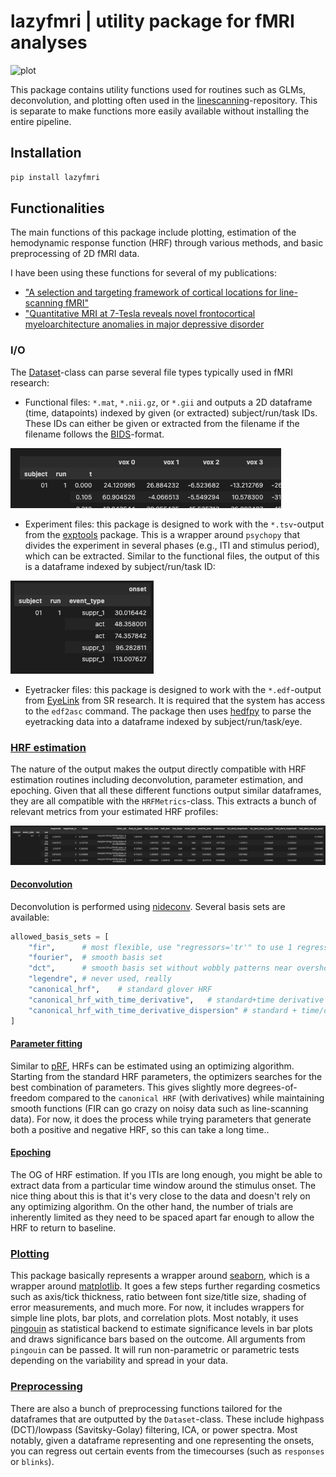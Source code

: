 # lazyfmri | utility package for fMRI analyses

![plot](https://github.com/gjheij/lazyfmri/blob/main/data/example.png)

This package contains utility functions used for routines such as GLMs, deconvolution, and plotting often used in the [linescanning](https://github.com/gjheij/linescanning)-repository. 
This is separate to make functions more easily available without installing the entire pipeline.

## Installation

```bash
pip install lazyfmri
```

## Functionalities

The main functions of this package include plotting, estimation of the hemodynamic response function (HRF) through various methods, and basic preprocessing of 2D fMRI data.

I have been using these functions for several of my publications:

- ["A selection and targeting framework of cortical locations for line-scanning fMRI"](https://onlinelibrary.wiley.com/doi/full/10.1002/hbm.26459)
- ["Quantitative MRI at 7-Tesla reveals novel frontocortical myeloarchitecture anomalies in major depressive disorder](https://www.nature.com/articles/s41398-024-02976-y)

### I/O

The [Dataset](https://github.com/gjheij/lazyfmri/blob/main/lazyfmri/dataset.py#L2943)-class can parse several file types typically used in fMRI research:

- Functional files: `*.mat`, `*.nii.gz`, or `*.gii` and outputs a 2D dataframe (time, datapoints) indexed by  given (or extracted) subject/run/task IDs.
These IDs can either be given or extracted from the filename if the filename follows the [BIDS](https://bids.neuroimaging.io/index.html)-format.

![plot](https://github.com/gjheij/lazyfmri/blob/main/data/df_func.png)

- Experiment files: this package is designed to work with the `*.tsv`-output from the [exptools](https://github.com/VU-Cog-Sci/exptools2) package.
This is a wrapper around `psychopy` that divides the experiment in several phases (e.g., ITI and stimulus period), which can be extracted.
Similar to the functional files, the output of this is a dataframe indexed by subject/run/task ID:

![plot](https://github.com/gjheij/lazyfmri/blob/main/data/df_onsets.png)

- Eyetracker files: this package is designed to work with the `*.edf`-output from [EyeLink](https://www.sr-research.com/eyelink-1000-plus/) from SR research.
It is required that the system has access to the `edf2asc` command.
The package then uses [hedfpy](https://github.com/tknapen/hedfpy) to parse the eyetracking data into a dataframe indexed by subject/run/task/eye.

### [HRF estimation](https://github.com/gjheij/lazyfmri/blob/main/lazyfmri/fitting.py)

The nature of the output makes the output directly compatible with HRF estimation routines including deconvolution, parameter estimation, and epoching.
Given that all these different functions output similar dataframes, they are all compatible with the `HRFMetrics`-class. 
This extracts a bunch of relevant metrics from your estimated HRF profiles:

![plot](https://github.com/gjheij/lazyfmri/blob/main/data/df_metrics.png)

#### [Deconvolution](https://github.com/gjheij/lazyfmri/blob/main/lazyfmri/fitting.py#L943)

Deconvolution is performed using [nideconv](https://nideconv.readthedocs.io/en/latest/).
Several basis sets are available:

```python
allowed_basis_sets = [
    "fir",      # most flexible, use "regressors='tr'" to use 1 regressor per TR
    "fourier",  # smooth basis set
    "dct",      # smooth basis set without wobbly patterns near overshoot
    "legendre", # never used, really
    "canonical_hrf",    # standard glover HRF
    "canonical_hrf_with_time_derivative",   # standard+time derivative
    "canonical_hrf_with_time_derivative_dispersion" # standard + time/dispersion derivative
]
```

#### [Parameter fitting](https://github.com/gjheij/lazyfmri/blob/main/lazyfmri/fitting.py#L747)

Similar to [pRF](https://github.com/VU-Cog-Sci/prfpy), HRFs can be estimated using an optimizing algorithm.
Starting from the standard HRF parameters, the optimizers searches for the best combination of parameters.
This gives slightly more degrees-of-freedom compared to the `canonical HRF` (with derivatives) while maintaining smooth functions (FIR can go crazy on noisy data such as line-scanning data).
For now, it does the process while trying parameters that generate both a positive and negative HRF, so this can take a long time..

#### [Epoching](https://github.com/gjheij/lazyfmri/blob/main/lazyfmri/fitting.py#L4302)

The OG of HRF estimation.
If you ITIs are long enough, you might be able to extract data from a particular time window around the stimulus onset.
The nice thing about this is that it's very close to the data and doesn't rely on any optimizing algorithm.
On the other hand, the number of trials are inherently limited as they need to be spaced apart far enough to allow the HRF to return to baseline.

### [Plotting](https://github.com/gjheij/lazyfmri/blob/main/lazyfmri/plotting.py)

This package basically represents a wrapper around [seaborn](https://seaborn.pydata.org), which is a wrapper around [matplotlib](https://matplotlib.org).
It goes a few steps further regarding cosmetics such as axis/tick thickness, ratio between font size/title size, shading of error measurements, and much more.
For now, it includes wrappers for simple line plots, bar plots, and correlation plots.
Most notably, it uses [pingouin](https://pingouin-stats.org/build/html/index.html) as statistical backend to estimate significance levels in bar plots and draws significance bars based on the outcome. 
All arguments from `pingouin` can be passed.
It will run non-parametric or parametric tests depending on the variability and spread in your data.

### [Preprocessing](https://github.com/gjheij/lazyfmri/blob/main/lazyfmri/preproc.py)

There are also a bunch of preprocessing functions tailored for the dataframes that are outputted by the `Dataset`-class.
These include highpass (DCT)/lowpass (Savitsky-Golay) filtering, ICA, or power spectra.
Most notably, given a dataframe representing and one representing the onsets, you can regress out certain events from the timecourses (such as `responses` or `blinks`).
